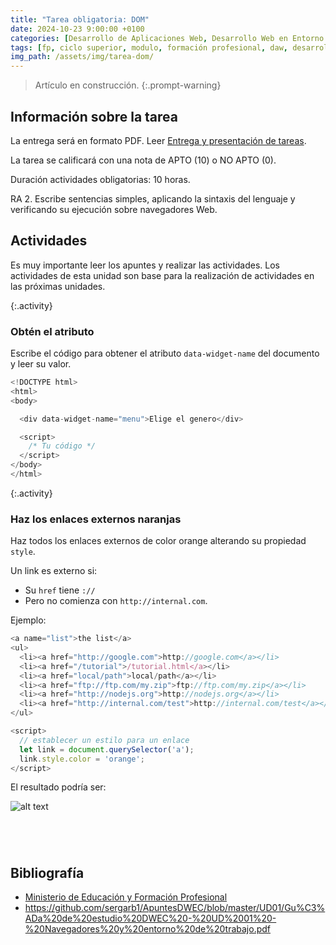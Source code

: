 ```yaml
---
title: "Tarea obligatoria: DOM"
date: 2024-10-23 9:00:00 +0100
categories: [Desarrollo de Aplicaciones Web, Desarrollo Web en Entorno Cliente]
tags: [fp, ciclo superior, modulo, formación profesional, daw, desarrollo de aplicaciones web, desarrollo web en entorno cliente, dwec, tarea, práctica]
img_path: /assets/img/tarea-dom/
---
```


> Artículo en construcción.
{:.prompt-warning}

## Información sobre la tarea

La entrega será en formato PDF. Leer [Entrega y presentación de tareas](/posts/entrega-presentacion-tareas/).

La tarea se calificará con una nota de APTO (10) o NO APTO (0).

Duración actividades obligatorias: 10 horas.

RA 2. Escribe sentencias simples, aplicando la sintaxis del lenguaje y verificando su ejecución sobre navegadores Web.

## Actividades

Es muy importante leer los apuntes y realizar las actividades. Los actividades de esta unidad son base para la realización de actividades en las próximas unidades.

{:.activity}
### Obtén el atributo

Escribe el código para obtener el atributo `data-widget-name` del documento y leer su valor.

```javascript
<!DOCTYPE html>
<html>
<body>

  <div data-widget-name="menu">Elige el genero</div>

  <script>
    /* Tu código */
  </script>
</body>
</html>
```

{:.activity}
### Haz los enlaces externos naranjas

Haz todos los enlaces externos de color orange alterando su propiedad `style`.

Un link es externo si:

- Su `href` tiene `://`
- Pero no comienza con `http://internal.com`.

Ejemplo:

```javascript
<a name="list">the list</a>
<ul>
  <li><a href="http://google.com">http://google.com</a></li>
  <li><a href="/tutorial">/tutorial.html</a></li>
  <li><a href="local/path">local/path</a></li>
  <li><a href="ftp://ftp.com/my.zip">ftp://ftp.com/my.zip</a></li>
  <li><a href="http://nodejs.org">http://nodejs.org</a></li>
  <li><a href="http://internal.com/test">http://internal.com/test</a></li>
</ul>

<script>
  // establecer un estilo para un enlace
  let link = document.querySelector('a');
  link.style.color = 'orange';
</script>
```

El resultado podría ser:

![alt text](enlacesNaranjas.png)











```javascript
```

```javascript
```


```javascript
```


```javascript
```


## Bibliografía

- [Ministerio de Educación y Formación Profesional](https://www.educacionyfp.gob.es/portada.html)
- <https://github.com/sergarb1/ApuntesDWEC/blob/master/UD01/Gu%C3%ADa%20de%20estudio%20DWEC%20-%20UD%2001%20-%20Navegadores%20y%20entorno%20de%20trabajo.pdf>
